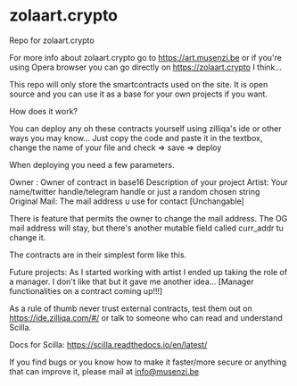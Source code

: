 # zolaart.crypto
Repo for zolaart.crypto

For more info about zolaart.crypto go to https://art.musenzi.be or if you're using Opera browser you can go directly on https://zolaart.crypto I think...

This repo will only store the smartcontracts used on the site. 
It is open source and you can use it as a base for your own projects if you want.

How does it work?

You can deploy any oh these contracts yourself using zilliqa's ide or other ways you may know...
Just copy the code and paste it in the textbox, change the name of your file and check => save => deploy

When deploying you need a few parameters.

Owner : Owner of contract in base16
Description of your project 
Artist: Your name/twitter handle/telegram handle or just a random chosen string 
Original Mail: The mail address u use for contact [Unchangable]

There is feature that permits the owner to change the mail address. The OG mail address will stay, but there's another mutable field called curr_addr tu change it.

The contracts are in their simplest form like this.

Future projects:
As I started working with artist I ended up taking the role of a manager. I don't like that but it gave me another idea...
[Manager functionalities on a contract coming up!!!]

As a rule of thumb never trust external contracts, test them out on https://ide.zilliqa.com/#/ or talk to someone who can read and understand Scilla. 

Docs for Scilla: https://scilla.readthedocs.io/en/latest/

If you find bugs or you know how to make it faster/more secure or anything that can improve it, please mail at info@musenzi.be
